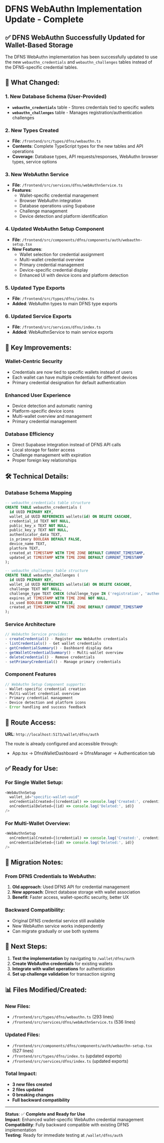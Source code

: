 # DFNS WebAuthn Implementation Update - Complete

## ✅ **DFNS WebAuthn Successfully Updated for Wallet-Based Storage**

The DFNS WebAuthn implementation has been successfully updated to use the new `webauthn_credentials` and `webauthn_challenges` tables instead of the DFNS-specific credential tables.

## 🔄 **What Changed:**

### **1. New Database Schema (User-Provided)**
- **`webauthn_credentials`** table - Stores credentials tied to specific wallets
- **`webauthn_challenges`** table - Manages registration/authentication challenges

### **2. New Types Created**
- **File**: `/frontend/src/types/dfns/webauthn.ts`
- **Contents**: Complete TypeScript types for the new tables and API operations
- **Coverage**: Database types, API requests/responses, WebAuthn browser types, service options

### **3. New WebAuthn Service**
- **File**: `/frontend/src/services/dfns/webAuthnService.ts`
- **Features**: 
  - Wallet-specific credential management
  - Browser WebAuthn integration
  - Database operations using Supabase
  - Challenge management
  - Device detection and platform identification

### **4. Updated WebAuthn Setup Component**
- **File**: `/frontend/src/components/dfns/components/auth/webauthn-setup.tsx`
- **New Features**:
  - Wallet selection for credential assignment
  - Multi-wallet credential overview
  - Primary credential management
  - Device-specific credential display
  - Enhanced UI with device icons and platform detection

### **5. Updated Type Exports**
- **File**: `/frontend/src/types/dfns/index.ts`
- **Added**: WebAuthn types to main DFNS type exports

### **6. Updated Service Exports**
- **File**: `/frontend/src/services/dfns/index.ts`
- **Added**: WebAuthnService to main service exports

## 🔑 **Key Improvements:**

### **Wallet-Centric Security**
- Credentials are now tied to specific wallets instead of users
- Each wallet can have multiple credentials for different devices
- Primary credential designation for default authentication

### **Enhanced User Experience**
- Device detection and automatic naming
- Platform-specific device icons
- Multi-wallet overview and management
- Primary credential management

### **Database Efficiency**
- Direct Supabase integration instead of DFNS API calls
- Local storage for faster access
- Challenge management with expiration
- Proper foreign key relationships

## 🛠 **Technical Details:**

### **Database Schema Mapping**
```sql
-- webauthn_credentials table structure
CREATE TABLE webauthn_credentials (
  id UUID PRIMARY KEY,
  wallet_id UUID REFERENCES wallets(id) ON DELETE CASCADE,
  credential_id TEXT NOT NULL,
  public_key_x TEXT NOT NULL,
  public_key_y TEXT NOT NULL,
  authenticator_data TEXT,
  is_primary BOOLEAN DEFAULT FALSE,
  device_name TEXT,
  platform TEXT,
  created_at TIMESTAMP WITH TIME ZONE DEFAULT CURRENT_TIMESTAMP,
  updated_at TIMESTAMP WITH TIME ZONE DEFAULT CURRENT_TIMESTAMP
);

-- webauthn_challenges table structure  
CREATE TABLE webauthn_challenges (
  id UUID PRIMARY KEY,
  wallet_id UUID REFERENCES wallets(id) ON DELETE CASCADE,
  challenge TEXT NOT NULL,
  challenge_type TEXT CHECK (challenge_type IN ('registration', 'authentication')),
  expires_at TIMESTAMP WITH TIME ZONE NOT NULL,
  is_used BOOLEAN DEFAULT FALSE,
  created_at TIMESTAMP WITH TIME ZONE DEFAULT CURRENT_TIMESTAMP
);
```

### **Service Architecture**
```typescript
// WebAuthn Service provides:
- createCredential() - Register new WebAuthn credentials
- listCredentials() - Get wallet credentials  
- getCredentialSummary() - Dashboard display data
- getWalletCredentialSummary() - Multi-wallet overview
- deleteCredential() - Remove credentials
- setPrimaryCredential() - Manage primary credentials
```

### **Component Features**
```typescript
// WebAuthn Setup Component supports:
- Wallet-specific credential creation
- Multi-wallet credential overview
- Primary credential management
- Device detection and platform icons
- Error handling and success feedback
```

## 📍 **Route Access:**

**URL**: `http://localhost:5173/wallet/dfns/auth`

The route is already configured and accessible through:
- App.tsx → DfnsWalletDashboard → DfnsManager → Authentication tab

## ✅ **Ready for Use:**

### **For Single Wallet Setup:**
```typescript
<WebAuthnSetup 
  wallet_id="specific-wallet-uuid"
  onCredentialCreated={(credential) => console.log('Created:', credential)}
  onCredentialDeleted={(id) => console.log('Deleted:', id)}
/>
```

### **For Multi-Wallet Overview:**
```typescript
<WebAuthnSetup 
  onCredentialCreated={(credential) => console.log('Created:', credential)}
  onCredentialDeleted={(id) => console.log('Deleted:', id)}
/>
```

## 🔄 **Migration Notes:**

### **From DFNS Credentials to WebAuthn:**
1. **Old approach**: Used DFNS API for credential management
2. **New approach**: Direct database storage with wallet association
3. **Benefit**: Faster access, wallet-specific security, better UX

### **Backward Compatibility:**
- Original DFNS credential service still available
- New WebAuthn service works independently
- Can migrate gradually or use both systems

## 🎯 **Next Steps:**

1. **Test the implementation** by navigating to `/wallet/dfns/auth`
2. **Create WebAuthn credentials** for existing wallets
3. **Integrate with wallet operations** for authentication
4. **Set up challenge validation** for transaction signing

## 📊 **Files Modified/Created:**

### **New Files:**
- `/frontend/src/types/dfns/webauthn.ts` (293 lines)
- `/frontend/src/services/dfns/webAuthnService.ts` (536 lines)

### **Updated Files:**
- `/frontend/src/components/dfns/components/auth/webauthn-setup.tsx` (527 lines)
- `/frontend/src/types/dfns/index.ts` (updated exports)
- `/frontend/src/services/dfns/index.ts` (updated exports)

### **Total Impact:**
- **3 new files created**
- **2 files updated**
- **0 breaking changes**
- **Full backward compatibility**

---

**Status**: ✅ **Complete and Ready for Use**  
**Impact**: Enhanced wallet-specific WebAuthn credential management  
**Compatibility**: Fully backward compatible with existing DFNS implementation  
**Testing**: Ready for immediate testing at `/wallet/dfns/auth`
